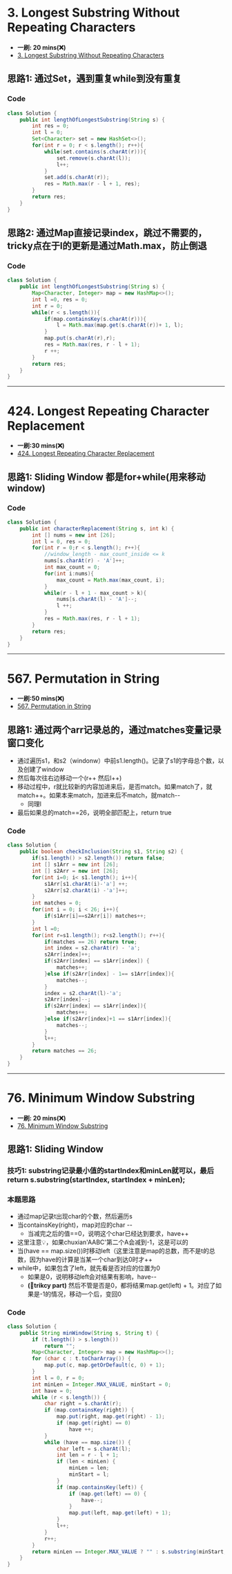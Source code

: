 # 3. Longest Substring Without Repeating Characters
*  **一刷: 20 mins(❌)**
* [3. Longest Substring Without Repeating Characters](https://leetcode.com/problems/longest-substring-without-repeating-characters/)

## 思路1: 通过Set，遇到重复while到没有重复

### Code

```java
class Solution {
    public int lengthOfLongestSubstring(String s) {
        int res = 0;
        int l = 0;
        Set<Character> set = new HashSet<>();
        for(int r = 0; r < s.length(); r++){
            while(set.contains(s.charAt(r))){
                set.remove(s.charAt(l));
                l++;
            }
            set.add(s.charAt(r));
            res = Math.max(r - l + 1, res);
        }
        return res;
    }
}
```
## 思路2: 通过Map直接记录index，跳过不需要的，tricky点在于l的更新是通过Math.max，防止倒退
### Code
```java
class Solution {
    public int lengthOfLongestSubstring(String s) {
        Map<Character, Integer> map = new HashMap<>();
        int l =0, res = 0;
        int r = 0;
        while(r < s.length()){
            if(map.containsKey(s.charAt(r))){
                l = Math.max(map.get(s.charAt(r))+ 1, l);
            }
            map.put(s.charAt(r),r);
            res = Math.max(res, r - l + 1);
            r ++;
        }
        return res;
    }
}
```
***
# 424. Longest Repeating Character Replacement
*  **一刷:30 mins(❌)**
* [424. Longest Repeating Character Replacement](https://leetcode.com/problems/longest-repeating-character-replacement/)

## 思路1: Sliding Window 都是for+while(用来移动window)
### Code
```java
class Solution {
    public int characterReplacement(String s, int k) {
        int [] nums = new int [26];
        int l = 0, res = 0;
        for(int r = 0;r < s.length(); r++){
            //window_length - max_count_inside <= k
            nums[s.charAt(r) - 'A']++;
            int max_count = 0;
            for(int i:nums){
                max_count = Math.max(max_count, i);
            }
            while(r - l + 1 - max_count > k){
                nums[s.charAt(l) - 'A']--;
                l ++;
            }
            res = Math.max(res, r - l + 1);
        }
        return res;
    }
}
```
***
# 567. Permutation in String
*  **一刷:50 mins(❌)**
* [567. Permutation in String](https://leetcode.com/problems/permutation-in-string/)
## 思路1: 通过两个arr记录总的，通过matches变量记录窗口变化
* 通过遍历s1，和s2（windonw）中前s1.length()。记录了s1的字母总个数，以及创建了window
* 然后每次往右边移动一个(r++ 然后l++)
* 移动过程中，r就比较新的内容加进来后，是否match。如果match了，就match++。如果本来match，加进来后不match，就match--
  * 同理l
* 最后如果总的match==26，说明全部匹配上，return true
### Code
```java
class Solution {
    public boolean checkInclusion(String s1, String s2) {
        if(s1.length() > s2.length()) return false;
        int [] s1Arr = new int [26];
        int [] s2Arr = new int [26];
        for(int i=0; i< s1.length(); i++){
            s1Arr[s1.charAt(i)-'a'] ++;
            s2Arr[s2.charAt(i) -'a']++;
        }
        int matches = 0;
        for(int i = 0; i < 26; i++){
            if(s1Arr[i]==s2Arr[i]) matches++;
        }
        int l =0;
        for(int r=s1.length(); r<s2.length(); r++){
            if(matches == 26) return true;
            int index = s2.charAt(r) - 'a';
            s2Arr[index]++;
            if(s2Arr[index] == s1Arr[index]) {
                matches++;
            }else if(s2Arr[index] - 1== s1Arr[index]){
                matches--;
            }
            index = s2.charAt(l)-'a';
            s2Arr[index]--;
            if(s2Arr[index] == s1Arr[index]){
                matches++;
            }else if(s2Arr[index]+1 == s1Arr[index]){
                matches--;
            }
            l++;
        } 
        return matches == 26;
    }
}
```
***
# 76. Minimum Window Substring
*  **一刷: 20 mins(❌)**
* [76. Minimum Window Substring](https://leetcode.com/problems/minimum-window-substring/)

## 思路1: Sliding Window
### 技巧1: substring记录最小值的startIndex和minLen就可以，最后return s.substring(startIndex, startIndex + minLen);
### 本题思路
* 通过map记录t出现char的个数，然后遍历s
* 当containsKey(right)，map对应的char --
  * 当减完之后的值==0，说明这个char已经达到要求，have++
* 这里注意💡，如果chuxian'AABC'第二个A会减到-1，这是可以的
* 当(have == map.size())时移动left（这里注意是map的总数，而不是t的总数，因为have的计算是当某一个char到达0时才++
* while中，如果包含了left，就先看是否对应的位置为0
  * 如果是0，说明移动left会对结果有影响，have--
  * **(🤔trikcy part)** 然后不管是否是0，都将结果map.get(left) + 1。对应了如果是-1的情况，移动一个后，变回0
### Code
```java
class Solution {
    public String minWindow(String s, String t) {
        if (t.length() > s.length())
            return "";
        Map<Character, Integer> map = new HashMap<>();
        for (char c : t.toCharArray()) {
            map.put(c, map.getOrDefault(c, 0) + 1);
        }
        int l = 0, r = 0;
        int minLen = Integer.MAX_VALUE, minStart = 0;
        int have = 0;
        while (r < s.length()) {
            char right = s.charAt(r);
            if (map.containsKey(right)) {
                map.put(right, map.get(right) - 1);
                if (map.get(right) == 0)
                    have ++;
            }
            while (have == map.size()) {
                char left = s.charAt(l);
                int len = r - l + 1;
                if (len < minLen) {
                    minLen = len;
                    minStart = l;
                }
                if (map.containsKey(left)) {
                    if (map.get(left) == 0) {
                        have--;
                    }
                    map.put(left, map.get(left) + 1);
                }
                l++;
            }
            r++;
        }
        return minLen == Integer.MAX_VALUE ? "" : s.substring(minStart, minStart + minLen);
    }
}
```